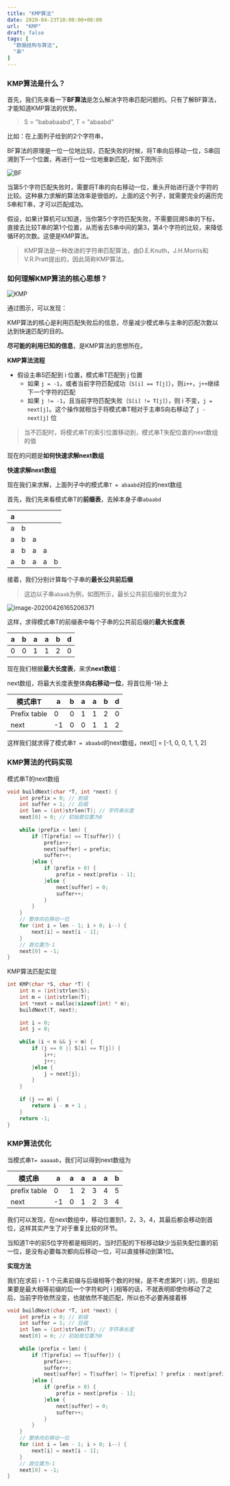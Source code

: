 ```yaml
---
title: "KMP算法"
date: 2020-04-23T10:00:00+08:00
url:  "KMP"
draft: false
tags: [
  "数据结构与算法",
  "串"
]
---
```


### KMP算法是什么？

首先，我们先来看一下**BF算法**是怎么解决字符串匹配问题的。只有了解BF算法，才能知道KMP算法的优势。

> S = "bababaabd", T = "abaabd"

比如：在上面列子给到的2个字符串，

BF算法的原理是一位一位地比较，匹配失败的时候，将T串向后移动一位，S串回溯到下一个位置，再进行一位一位地重新匹配，如下图所示

![BF](https://w-md.imzsy.design/BF.gif)

当第5个字符匹配失败时，需要将T串的向右移动一位，重头开始进行逐个字符的比较。这种暴力求解的算法效率是很低的，上面的这个列子，就需要完全的遍历完S串和T串，才可以匹配成功。

假设，如果计算机可以知道，当你第5个字符匹配失败，不需要回溯S串的下标，直接去比较T串的第1个位置，从而省去S串中间的第3，第4个字符的比较，来降低循环的次数。这便是KMP算法。

> KMP算法是一种改进的字符串匹配算法，由D.E.Knuth，J.H.Morris和V.R.Pratt提出的，因此简称KMP算法。

### 如何理解KMP算法的核心思想？

![KMP](https://w-md.imzsy.design/KMP-7888806.gif)

通过图示，可以发现：

KMP算法的核心是利用匹配失败后的信息，尽量减少模式串与主串的匹配次数以达到快速匹配的目的。

**尽可能的利用已知的信息**，是KMP算法的思想所在。

**KMP算法流程**

* 假设主串S匹配到 i 位置，模式串T匹配到 j 位置
  * 如果 `j = -1`，或者当前字符匹配成功（`S[i] == T[j]`），则`i++`，`j++`继续下一个字符的匹配
  * 如果 `j != -1`，且当前字符匹配失败（`S[i] != T[j]`），则 i 不变，`j = next[j]`。这个操作就相当于将模式串T相对于主串S向右移动了 `j - next[j]` 位

> 当不匹配时，将模式串T的索引位置移动到，模式串T失配位置的next数组的值

现在的问题是**如何快速求解next数组**

**快速求解next数组**

现在我们来求解，上面列子中的模式串`T = abaabd`对应的next数组

首先，我们先来看模式串T的**前缀表**，去掉本身子串`abaabd`

| a    |      |      |      |      |
| ---- | ---- | ---- | ---- | ---- |
| a    | b    |      |      |      |
| a    | b    | a    |      |      |
| a    | b    | a    | a    |      |
| a    | b    | a    | a    | b    |

接着，我们分别计算每个子串的**最长公共前后缀**

> 这边以子串`abaab`为例，如图所示，最长公共前后缀的长度为2
>

![image-20200426165206371](https://w-md.imzsy.design/image-20200426165206371.png)

这样，求得模式串T的前缀表中每个子串的公共前后缀的**最大长度表**

| a   | b    | a    | a    | b    |   d   |
| ---- | ---- | ---- | ---- | ---- | ---- |
| 0 | 0 | 1 | 1 | 2 | 0 |

现在我们根据**最大长度表**，来求**next数组**：

next数组，将最大长度表整体**向右移动一位**，将首位用-1补上

| 模式串T      | a    | b    | a    | a    | b    | d    |
| ------------ | ---- | ---- | ---- | ---- | ---- | ---- |
| Prefix table | 0    | 0    | 1    | 1    | 2    | 0    |
| next         | -1   | 0    | 0    | 1    | 1    | 2    |

这样我们就求得了模式串`T = abaabd`的next数组，next[] = [-1, 0, 0, 1, 1, 2]

### KMP算法的代码实现

模式串T的next数组

```c
void buildNext(char *T, int *next) {
    int prefix = 0; // 前缀
    int suffer = 1; // 后缀
    int len = (int)strlen(T); // 字符串长度
    next[0] = 0; // 初始首位置为0
    
    while (prefix < len) {
        if (T[prefix] == T[suffer]) {
            prefix++;
            next[suffer] = prefix;
            suffer++;
        }else {
            if (prefix > 0) {
                prefix = next[prefix - 1];
            }else {
                next[suffer] = 0;
                suffer++;
            }
        }
    }
    // 整体向右移动一位
    for (int i = len - 1; i > 0; i--) {
        next[i] = next[i - 1];
    }
    // 首位置为-1
    next[0] = -1;
}

```

KMP算法匹配实现

```c
int KMP(char *S, char *T) {
    int n = (int)strlen(S);
    int m = (int)strlen(T);
    int *next = malloc(sizeof(int) * m);
    buildNext(T, next);
    
    int i = 0;
    int j = 0;
    
    while (i < n && j < m) {
        if (j == 0 || S[i] == T[j]) {
            i++;
            j++;
        }else {
            j = next[j];
        }
    }
    
    if (j == m) {
        return i - m + 1 ;
    }
    return -1;
}
```



### KMP算法优化

当模式串`T= aaaaab`，我们可以得到next数组为

| 模式串       | a    | a    | a    | a    | a    | b    |
| ------------ | ---- | ---- | ---- | ---- | ---- | ---- |
| prefix table | 0    | 1    | 2    | 3    | 4    | 5    |
| next         | -1   | 0    | 1    | 2    | 3    | 4    |

我们可以发现，在next数组中，移动位置到1，2，3，4，其最后都会移动到首位，这样其实产生了对于重复比较的环节。

当知道T中的前5位字符都是相同的，当时匹配的下标移动缺少当前失配位置的前一位，是没有必要每次都向后移动一位，可以直接移动到第1位。

**实现方法**

我们在求前 i - 1 个元素前缀与后缀相等个数的时候，是不考虑第P[ i ]的，但是如果要是最大相等前缀的后一个字符和P[ i ]相等的话，不就表明即使你移动了之后，当前字符依然没变，也就依然不能匹配，所以也不必要再接着移

```c
void buildNext(char *T, int *next) {
    int prefix = 0; // 前缀
    int suffer = 1; // 后缀
    int len = (int)strlen(T); // 字符串长度
    next[0] = 0; // 初始首位置为0
    
    while (prefix < len) {
        if (T[prefix] == T[suffer]) {
            prefix++;
            suffer++;
            next[suffer] = T[suffer] != T[prefix] ? prefix : next[prefix];
        }else {
            if (prefix > 0) {
                prefix = next[prefix - 1];
            }else {
                next[suffer] = 0;
                suffer++;
            }
        }
    }
    // 整体向右移动一位
    for (int i = len - 1; i > 0; i--) {
        next[i] = next[i - 1];
    }
    // 首位置为-1
    next[0] = -1;
}
```

